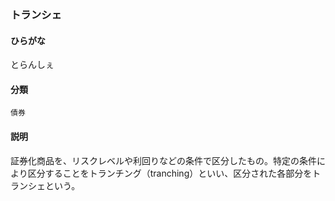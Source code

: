 <div style="display:none;">

## [あ行](securities-terms?id=あ行)
## [か行](securities-terms?id=か行)
## [さ行](securities-terms?id=さ行)
## [た行](securities-terms?id=た行)

</div>

### トランシェ

#### ひらがな

とらんしぇ

#### 分類

`債券`

#### 説明

証券化商品を、リスクレベルや利回りなどの条件で区分したもの。特定の条件により区分することをトランチング（tranching）といい、区分された各部分をトランシェという。

<div style="display:none;">

## [な行](securities-terms?id=な行)
## [は行](securities-terms?id=は行)
## [ま行](securities-terms?id=ま行)
## [や行](securities-terms?id=や行)
## [ら行](securities-terms?id=ら行)
## [わ行](securities-terms?id=わ行)
## [英数字・記号](securities-terms?id=英数字・記号)

</div>


